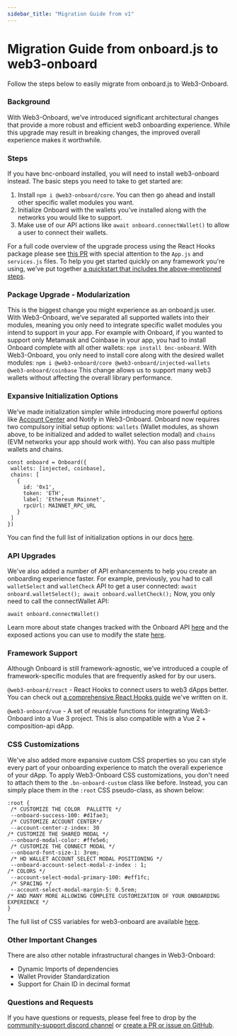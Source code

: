 ```yaml
---
sidebar_title: "Migration Guide from v1"
---
```

# Migration Guide from onboard.js to web3-onboard

Follow the steps below to easily migrate from onboard.js to Web3-Onboard.

### Background

With Web3-Onboard, we’ve introduced significant architectural changes that provide a more robust and efficient web3 onboarding experience. While this upgrade may result in breaking changes, the improved overall experience makes it worthwhile.

### Steps

If you have bnc-onboard installed, you will need to install web3-onboard instead. The basic steps you need to take to get started are:

1. Install `npm i @web3-onboard/core`. You can then go ahead and install other specific wallet modules you want.
2. Initialize Onboard with the wallets you’ve installed along with the networks you would like to support.
3. Make use of our API actions like `await onboard.connectWallet()` to allow a user to connect their wallets.

For a full code overview of the upgrade process using the React Hooks package please see [this PR](https://github.com/blocknative/react-demo/pull/160/files) with special attention to the `App.js` and `services.js` files.
To help you get started quickly on any framework you're using, we’ve put together [a quickstart that includes the above-mentioned steps](https://docs.blocknative.com/onboard#quickstart).

### Package Upgrade - Modularization

This is the biggest change you might experience as an onboard.js user. With Web3-Onboard, we’ve separated all supported wallets into their modules, meaning you only need to integrate specific wallet modules you intend to support in your app.
For example with Onboard, if you wanted to support only Metamask and Coinbase in your app, you had to install Onboard complete with all other wallets: `npm install bnc-onboard`.
With Web3-Onboard, you only need to install core along with the desired wallet modules: `npm i @web3-onboard/core @web3-onboard/injected-wallets @web3-onboard/coinbase`
This change allows us to support many web3 wallets without affecting the overall library performance.

### Expansive Initialization Options

We’ve made initialization simpler while introducing more powerful options like [Account Center](https://www.blocknative.com/blog/multichain-and-multiwallet-account-management-on-your-dapp-with-account-center) and Notify in Web3-Onboard.
Onboard now requires two compulsory initial setup options: `wallets` (Wallet modules, as shown above, to be initialized and added to wallet selection modal) and `chains` (EVM networks your app should work with). You can also pass multiple wallets and chains.

```
const onboard = Onboard({
 wallets: [injected, coinbase],
 chains: [
   {
     id: '0x1',
     token: 'ETH',
     label: 'Ethereum Mainnet',
     rpcUrl: MAINNET_RPC_URL
   }
 ]
})
```

You can find the full list of initialization options in our docs [here](https://onboard.blocknative.com/docs/packages/core#options).

### API Upgrades

We've also added a number of API enhancements to help you create an onboarding experience faster. For example, previously, you had to call `walletSelect` and `walletCheck` API to get a user connected: `await onboard.walletSelect(); await onboard.walletCheck();`
Now, you only need to call the connectWallet API:

`await onboard.connectWallet()`

Learn more about state changes tracked with the Onboard API [here](https://onboard.blocknative.com/docs/packages/core#state) and the exposed actions you can use to modify the state [here](https://onboard.blocknative.com/docs/packages/core#actions-to-modify-state).

### Framework Support

Although Onboard is still framework-agnostic, we’ve introduced a couple of framework-specific modules that are frequently asked for by our users.

`@web3-onboard/react` - React Hooks to connect users to web3 dApps better. You can check out [a comprehensive React Hooks guide](https://www.blocknative.com/blog/react-hooks-ethereum) we've written on it.

`@web3-onboard/vue` - A set of reusable functions for integrating Web3-Onboard into a Vue 3 project. This is also compatible with a Vue 2 + composition-api dApp.

### CSS Customizations

We've also added more expansive custom CSS properties so you can style every part of your onboarding experience to match the overall experience of your dApp. To apply Web3-Onboard CSS customizations, you don't need to attach them to the `.bn-onboard-custom` class like before. Instead, you can simply place them in the `:root` CSS pseudo-class, as shown below:

```
:root {
 /* CUSTOMIZE THE COLOR  PALLETTE */
 --onboard-success-100: #d1fae3;
 /* CUSTOMIZE ACCOUNT CENTER*/
 --account-center-z-index: 30
/* CUSTOMIZE THE SHARED MODAL */
 --onboard-modal-color: #ffe5e6;
 /* CUSTOMIZE THE CONNECT MODAL */
 --onboard-font-size-1: 3rem;
 /* HD WALLET ACCOUNT SELECT MODAL POSITIONING */
 --onboard-account-select-modal-z-index : 1;
/* COLORS */
 --account-select-modal-primary-100: #eff1fc;
 /* SPACING */
 --account-select-modal-margin-5: 0.5rem;
/* AND MANY MORE ALLOWING COMPLETE CUSTOMIZATION OF YOUR ONBOARDING EXPERIENCE */
}
```

The full list of CSS variables for web3-onboard are available [here](https://onboard.blocknative.com/docs/packages/core#custom-styling).

### Other Important Changes

There are also other notable infrastructural changes in Web3-Onboard:

- Dynamic Imports of dependencies
- Wallet Provider Standardization
- Support for Chain ID in decimal format

### Questions and Requests

If you have questions or requests, please feel free to drop by the [community-support discord channel](https://discord.com/channels/542403978693050389/542406894677917699) or [create a PR or issue on GitHub](https://github.com/blocknative/web3-onboard/issues/new/choose).
